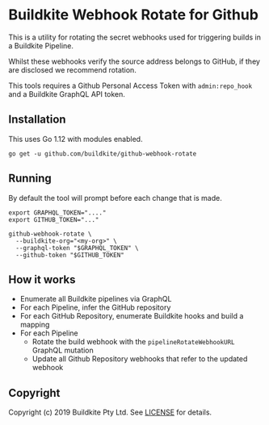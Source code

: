 # Buildkite Webhook Rotate for Github

This is a utility for rotating the secret webhooks used for triggering builds in a Buildkite Pipeline.

Whilst these webhooks verify the source address belongs to GitHub, if they are disclosed we recommend rotation.

This tools requires a Github Personal Access Token with `admin:repo_hook` and a Buildkite GraphQL API token.

## Installation

This uses Go 1.12 with modules enabled.

```shell
go get -u github.com/buildkite/github-webhook-rotate
```

## Running

By default the tool will prompt before each change that is made.

```shell
export GRAPHQL_TOKEN="...."
export GITHUB_TOKEN="..."

github-webhook-rotate \
  --buildkite-org="<my-org>" \
  --graphql-token "$GRAPHQL_TOKEN" \
  --github-token "$GITHUB_TOKEN"
```

## How it works

* Enumerate all Buildkite pipelines via GraphQL
* For each Pipeline, infer the GitHub repository
* For each GitHub Repository, enumerate Buildkite hooks and build a mapping
* For each Pipeline
  * Rotate the build webhook with the `pipelineRotateWebhookURL` GraphQL mutation
  * Update all Github Repository webhooks that refer to the updated webhook

## Copyright

Copyright (c) 2019 Buildkite Pty Ltd. See [LICENSE](./LICENSE.txt) for details.
